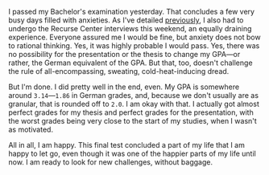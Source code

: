 I passed my Bachelor's examination yesterday. That concludes a few very busy days filled with anxieties. As I've detailed [previously](http://blog.veitheller.de/A_Summer_Of_Growth.html), I also had to undergo the Recurse Center interviews this weekend, an equally draining experience. Everyone assured me I would be fine, but anxiety does not bow to rational thinking. Yes, it was highly probable I would pass. Yes, there was no possibility for the presentation or the thesis to change my GPA—or rather, the German equivalent of the GPA. But that, too, doesn't challenge the rule of all-encompassing, sweating, cold-heat-inducing dread.

But I'm done. I did pretty well in the end, even. My GPA is somewhere around `3.14`—`1.86` in German grades, and, because we don't usually are as granular, that is rounded off to `2.0`. I am okay with that. I actually got almost perfect grades for my thesis and perfect grades for the presentation, with the worst grades being very close to the start of my studies, when I wasn't as motivated.

All in all, I am happy. This final test concluded a part of my life that I am happy to let go, even though it was one of the happier parts of my life until now. I am ready to look for new challenges, without baggage.
